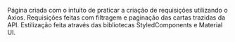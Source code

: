 Página criada com o intuito de praticar a criação de requisições utilizando o Axios. Requisições feitas com filtragem e paginação das cartas trazidas da API. Estilização feita através das bibliotecas StyledComponents e Material UI.
